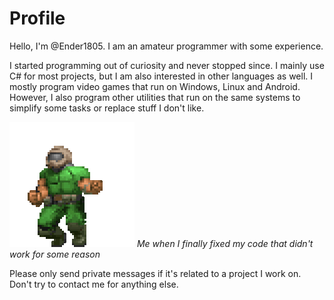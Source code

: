 # Profile

Hello, I'm @Ender1805. I am an amateur programmer with some experience.

I started programming out of curiosity and never stopped since. I mainly use C# for most projects, but I am also interested in other languages as well. I mostly program video games that run on Windows, Linux and Android. However, I also program other utilities that run on the same systems to simplify some tasks or replace stuff I don't like.

![Gif](img/DoomDance.gif)
*Me when I finally fixed my code that didn't work for some reason*

Please only send private messages if it's related to a project I work on. Don't try to contact me for anything else.
